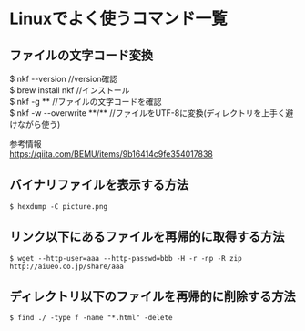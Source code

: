 # Linuxでよく使うコマンド一覧
## ファイルの文字コード変換
$ nkf --version     //version確認 <br>
$ brew install nkf  //インストール <br>
$ nkf -g **  //ファイルの文字コードを確認 <br>
$ nkf -w --overwrite \*\*/\*\*  //ファイルをUTF-8に変換(ディレクトリを上手く避けながら使う) <br>

参考情報<br>
https://qiita.com/BEMU/items/9b16414c9fe354017838


## バイナリファイルを表示する方法
```
$ hexdump -C picture.png
```
## リンク以下にあるファイルを再帰的に取得する方法
```
$ wget --http-user=aaa --http-passwd=bbb -H -r -np -R zip http://aiueo.co.jp/share/aaa
```

## ディレクトリ以下のファイルを再帰的に削除する方法
```
$ find ./ -type f -name "*.html" -delete
```
